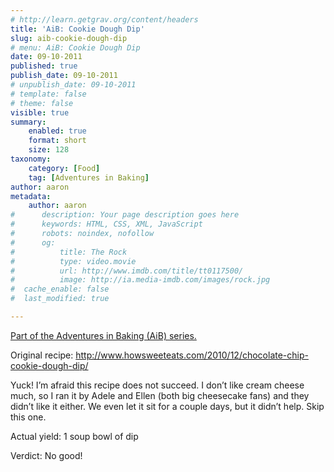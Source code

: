 ```yaml
---
# http://learn.getgrav.org/content/headers
title: 'AiB: Cookie Dough Dip'
slug: aib-cookie-dough-dip
# menu: AiB: Cookie Dough Dip
date: 09-10-2011
published: true
publish_date: 09-10-2011
# unpublish_date: 09-10-2011
# template: false
# theme: false
visible: true
summary:
    enabled: true
    format: short
    size: 128
taxonomy:
    category: [Food]
    tag: [Adventures in Baking]
author: aaron
metadata:
    author: aaron
#      description: Your page description goes here
#      keywords: HTML, CSS, XML, JavaScript
#      robots: noindex, nofollow
#      og:
#          title: The Rock
#          type: video.movie
#          url: http://www.imdb.com/title/tt0117500/
#          image: http://ia.media-imdb.com/images/rock.jpg
#  cache_enable: false
#  last_modified: true

---
```


[Part of the Adventures in Baking (AiB) series.](../adventures-in-baking-aib-overview "Adventures in Baking (AiB): Overview")

Original recipe: <http://www.howsweeteats.com/2010/12/chocolate-chip-cookie-dough-dip/>

Yuck! I’m afraid this recipe does not succeed. I don’t like cream cheese much, so I ran it by Adele and Ellen (both big cheesecake fans) and they didn’t like it either. We even let it sit for a couple days, but it didn’t help. Skip this one.

Actual yield: 1 soup bowl of dip

Verdict: No good!

